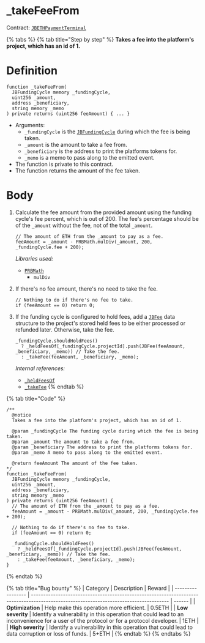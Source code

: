 # _takeFeeFrom

Contract: [`JBETHPaymentTerminal`](../)​‌

{% tabs %}
{% tab title="Step by step" %}
**Takes a fee into the platform's project, which has an id of 1.**

# Definition

```solidity
function _takeFeeFrom(
  JBFundingCycle memory _fundingCycle,
  uint256 _amount,
  address _beneficiary,
  string memory _memo
) private returns (uint256 feeAmount) { ... }
```

* Arguments:
  * `_fundingCycle` is the [`JBFundingCycle`](../../../../data-structures/jbfundingcycle.md) during which the fee is being taken.
  * `_amount` is the amount to take a fee from.
  * `_beneficiary` is the address to print the platforms tokens for.
  * `_memo` is a memo to pass along to the emitted event.
* The function is private to this contract.
* The function returns the amount of the fee taken.

# Body

1.  Calculate the fee amount from the provided amount using the funding cycle's fee percent, which is out of 200. The fee's percentage should be of the `_amount` without the fee, not of the total `_amount`.

    ```solidity
    // The amount of ETH from the _amount to pay as a fee.
    feeAmount = _amount - PRBMath.mulDiv(_amount, 200, _fundingCycle.fee + 200);
    ```

    _Libraries used:_

    * [`PRBMath`](https://github.com/hifi-finance/prb-math/blob/main/contracts/PRBMath.sol)
      * `mulDiv`
2.  If there's no fee amount, there's no need to take the fee.

    ```solidity
    // Nothing to do if there's no fee to take.
    if (feeAmount == 0) return 0;
    ```
3.  If the funding cycle is configured to hold fees, add a [`JBFee`](../../../data-structures/jbfee.md) data structure to the project's stored held fees to be either processed or refunded later. Otherwise, take the fee.

    ```solidity
    _fundingCycle.shouldHoldFees()
      ? _heldFeesOf[_fundingCycle.projectId].push(JBFee(feeAmount, _beneficiary, _memo)) // Take the fee.
      : _takeFee(feeAmount, _beneficiary, _memo);
    ```

    _Internal references:_

    * [`_heldFeesOf`](../properties/\_heldfeesof.md)
    * [`_takeFee`](\_takefee.md)
{% endtab %}

{% tab title="Code" %}
```solidity
/** 
  @notice 
  Takes a fee into the platform's project, which has an id of 1.

  @param _fundingCycle The funding cycle during which the fee is being taken. 
  @param _amount The amount to take a fee from.
  @param _beneficiary The address to print the platforms tokens for.
  @param _memo A memo to pass along to the emitted event.

  @return feeAmount The amount of the fee taken.
*/
function _takeFeeFrom(
  JBFundingCycle memory _fundingCycle,
  uint256 _amount,
  address _beneficiary,
  string memory _memo
) private returns (uint256 feeAmount) {
  // The amount of ETH from the _amount to pay as a fee.
  feeAmount = _amount - PRBMath.mulDiv(_amount, 200, _fundingCycle.fee + 200);

  // Nothing to do if there's no fee to take.
  if (feeAmount == 0) return 0;

  _fundingCycle.shouldHoldFees()
    ? _heldFeesOf[_fundingCycle.projectId].push(JBFee(feeAmount, _beneficiary, _memo)) // Take the fee.
    : _takeFee(feeAmount, _beneficiary, _memo);
}
```
{% endtab %}

{% tab title="Bug bounty" %}
| Category          | Description                                                                                                                            | Reward |
| ----------------- | -------------------------------------------------------------------------------------------------------------------------------------- | ------ |
| **Optimization**  | Help make this operation more efficient.                                                                                               | 0.5ETH |
| **Low severity**  | Identify a vulnerability in this operation that could lead to an inconvenience for a user of the protocol or for a protocol developer. | 1ETH   |
| **High severity** | Identify a vulnerability in this operation that could lead to data corruption or loss of funds.                                        | 5+ETH  |
{% endtab %}
{% endtabs %}
